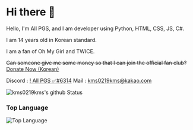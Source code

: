 # Hi there 👋

<!--
**kms0219kms/kms0219kms** is a ✨ _special_ ✨ repository because its `README.md` (this file) appears on your GitHub profile.

Here are some ideas to get you started:

- 🔭 I’m currently working on ...
- 🌱 I’m currently learning ...
- 👯 I’m looking to collaborate on ...
- 🤔 I’m looking for help with ...
- 💬 Ask me about ...
- 📫 How to reach me: ...
- 😄 Pronouns: ...
- ⚡ Fun fact: ...
-->

Hello, I'm All PGS, and I am developer using Python, HTML, CSS, JS, C#.

I am 14 years old in Korean standard.

I am a fan of Oh My Girl and TWICE.

~~Can someone give me some money so that I can join the official fan club?~~ [Donate Now (Korean)](https://donate.allpgs.ga/toon.at)

Discord : [! All PGS ✅#6314](https://www.discordapp.com/users/673776952578146315)
Mail : [kms0219kms@kakao.com](mailto:kms0219kms@kakao.com)

![kms0219kms's github Status](https://github-readme-stats.vercel.app/api?username=kms0219kms&show_icons=true&count_private=true&theme=radical)

### Top Language
![Top Language](https://github-readme-stats.vercel.app/api/top-langs/?username=kms0219kms&langs_count=100&theme=radical)<br/>
